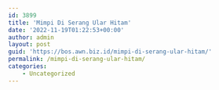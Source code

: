 ```yaml
---
id: 3899
title: 'Mimpi Di Serang Ular Hitam'
date: '2022-11-19T01:22:53+00:00'
author: admin
layout: post
guid: 'https://bos.awn.biz.id/mimpi-di-serang-ular-hitam/'
permalink: /mimpi-di-serang-ular-hitam/
categories:
    - Uncategorized
---
```


